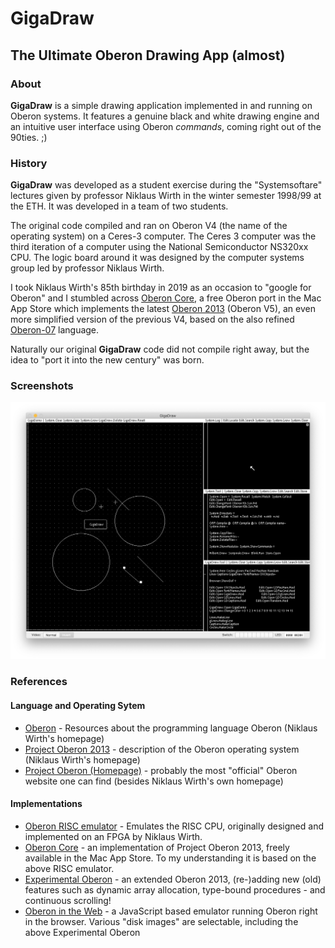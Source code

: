# GigaDraw
## The Ultimate Oberon Drawing App (almost)
### About

**GigaDraw** is a simple drawing application implemented in and running on Oberon systems. It features a genuine black and white drawing engine and an intuitive user interface using Oberon *commands*, coming right out of the 90ties. ;)

### History

**GigaDraw** was developed as a student exercise during the "Systemsoftare" lectures given by professor Niklaus Wirth in the winter semester 1998/99 at the ETH. It was developed in a team of two students.

The original code compiled and ran on Oberon V4 (the name of the operating system) on a Ceres-3 computer. The Ceres 3 computer was the third iteration of a computer using the National Semiconductor NS320xx CPU. The logic board around it was designed by the computer systems group led by professor Niklaus Wirth.

I took Niklaus Wirth's 85th birthday in 2019 as an occasion to "google for Oberon" and I stumbled across [Oberon Core](https://itunes.apple.com/de/app/oberon-core/id1057155516?mt=12), a free Oberon port in the Mac App Store which implements the latest [Oberon 2013](https://inf.ethz.ch/personal/wirth/ProjectOberon/index.html) (Oberon V5), an even more simplified version of the previous V4, based on the also refined [Oberon-07](http://www-oldurls.inf.ethz.ch/personal/wirth/Oberon/Oberon07.Report.pdf) language.

Naturally our original **GigaDraw** code did not compile right away, but the idea to "port it into the new century" was born.

### Screenshots
![GigaDraw in action](./doc/img/GigaDraw_In_Action.png "Logo Title Text 1")

### References

#### Language and Operating Sytem

* [Oberon](https://inf.ethz.ch/personal/wirth/Oberon/index.html) - Resources about the programming language Oberon (Niklaus Wirth's homepage)
* [Project Oberon 2013](https://inf.ethz.ch/personal/wirth/ProjectOberon/index.html) - description of the Oberon operating system (Niklaus Wirth's homepage)
* [Project Oberon (Homepage)](http://www.projectoberon.com/) - probably the most "official" Oberon website one can find (besides Niklaus Wirth's own homepage)

#### Implementations
* [Oberon RISC emulator](https://github.com/pdewacht/oberon-risc-emu) - Emulates the RISC CPU, originally designed and implemented on an FPGA by Niklaus Wirth.
* [Oberon Core](https://itunes.apple.com/de/app/oberon-core/id1057155516?mt=12) - an implementation of Project Oberon 2013, freely available in the Mac App Store. To my understanding it is based on the above RISC emulator.
* [Experimental Oberon](https://github.com/andreaspirklbauer/Oberon-experimental) - an extended Oberon 2013, (re-)adding new (old) features such as dynamic array allocation, type-bound procedures - and continuous scrolling!
* [Oberon in the Web](https://schierlm.github.io/OberonEmulator/) - a JavaScript based emulator running Oberon right in the browser. Various "disk images" are selectable, including the above Experimental Oberon



